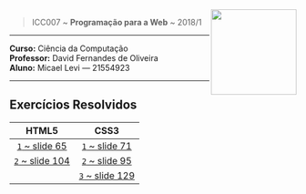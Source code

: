 <img src="https://www.colegioweb.com.br/wp-content/uploads/2017/12/Liberados-os-gabaritos-do-PSC-2018-da-UFAM.png" width="150" align="right">


> ICC007 ~ **Programação para a Web** ~ 2018/1

----------------------------------------

**Curso:** Ciência da Computação <br>
**Professor:** David Fernandes de Oliveira <br>
**Aluno:** Micael Levi ― 21554923 <br>

----------------------------------------

## Exercícios Resolvidos

| HTML5 | CSS3 |
|:-----:|:----:|
| [`1` ~ slide 65](./HTML/exercicio1)  | [`1` ~ slide 71](./CSS1/)
| [`2` ~ slide 104](./HTML/exercicio2) | [`2` ~ slide 95](./CSS2/)
|                                      | [`3` ~ slide 129](./CSS3/)
